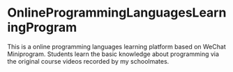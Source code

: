 # OnlineProgrammingLanguagesLearningProgram
This is a online programming languages learning platform based on WeChat Miniprogram. Students learn the basic knowledge about programming via the original course videos recorded by my schoolmates.
